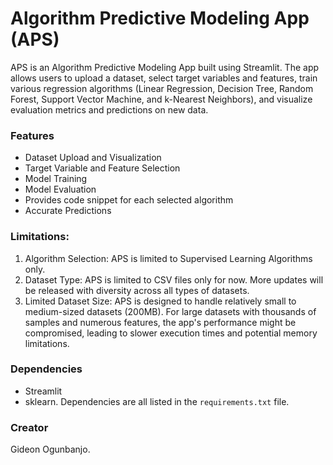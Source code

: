 # Algorithm Predictive Modeling App (APS)

APS is an Algorithm Predictive Modeling App built using Streamlit. The app allows users to upload a dataset, select target variables and features, train various regression algorithms (Linear Regression, Decision Tree, Random Forest, Support Vector Machine, and k-Nearest Neighbors), and visualize evaluation metrics and predictions on new data.

### Features
- Dataset Upload and Visualization
- Target Variable and Feature Selection
- Model Training
- Model Evaluation
- Provides code snippet for each selected algorithm
- Accurate Predictions

### Limitations:
1. Algorithm Selection: APS is limited to Supervised Learning Algorithms only.
2. Dataset Type: APS is limited to CSV files only for now. More updates will be released with diversity across all types of datasets.
3. Limited Dataset Size: APS is designed to handle relatively small to medium-sized datasets (200MB). For large datasets with thousands of samples and numerous features, the app's performance might be compromised, leading to slower execution times and potential memory limitations.



### Dependencies
- Streamlit
- sklearn. 
Dependencies are all listed in the `requirements.txt` file.

### Creator
Gideon Ogunbanjo.